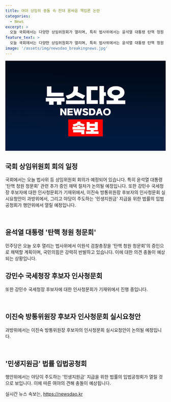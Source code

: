 ```yaml
---
title: 여야 상임위 충돌 속 전대 몸싸움 책임론 논란
categories:
  - News
excerpt: >
  오늘 국회에서는 다양한 상임위원회가 열리며, 특히 법사위에서는 윤석열 대통령 탄핵 청원 청문회 추가 증인 채택이 충돌을 예상시키고 있습니다. 민주당과 국민의힘이 강력한 입장을 고수하며 대립하고 있는 가운데, 각종 인사청문회와 정당 간 충돌 등 여러 이슈들이 동시에 논의될 전망입니다. 또한, 여야 전당대회에서도 각 후보들 간의 갈등과 대립이 고조되고 있으며, 각종 의혹과 공세로 분위기가 고조되고 있습니다. (단어수: 88)
feature_text: >
  오늘 국회에서는 다양한 상임위원회가 열리며, 특히 법사위에서는 윤석열 대통령 탄핵 청원 청문회 추가 증인 채택이 충돌을 예상시키고 있습니다. 민주당과 국민의힘이 강력한 입장을 고수하며 대립하고 있는 가운데, 각종 인사청문회와 정당 간 충돌 등 여러 이슈들이 동시에 논의될 전망입니다. 또한, 여야 전당대회에서도 각 후보들 간의 갈등과 대립이 고조되고 있으며, 각종 의혹과 공세로 분위기가 고조되고 있습니다. (단어수: 88)
image: '/assets/img/newsdao_breakingnews.jpg'
---
```


<p><img src="/assets/img/newsdao_breakingnews.jpg" alt="koreaapp 속보" /></p>

<h2 data-ke-size="size26">국회 상임위원회 회의 일정</h2>

<p>국회에서는 오늘 법사위 등 상임위원회 회의가 예정되어 있습니다. 특히 윤석열 대통령 '탄핵 청원 청문회' 관련 추가 증인 채택 절차가 논의될 예정입니다. 또한 강민수 국세청장 후보자에 대한 인사청문회가 기재위에서, 이진숙 방통위원장 후보자의 인사청문회 실시요청안이 과방위에서, 그리고 야당이 주도하는 '민생지원금' 지급을 위한 법률의 입법공청회가 행안위에서 열릴 예정입니다.</p>

<p data-ke-size="size16">&nbsp;</p>

<h2 data-ke-size="size26">윤석열 대통령 '탄핵 청원 청문회'</h2>

<p>민주당은 오늘 오후 열리는 법사위에서 이원석 검찰총장을 '탄핵 청원 청문회'의 증인으로 채택할 계획이며, 국민의힘은 강력히 반발하고 있습니다. 이에 대한 의견 충돌이 예상되는 상황입니다.</p>

<p data-ke-size="size16"></p>

<h2 data-ke-size="size26">강민수 국세청장 후보자 인사청문회</h2>

<p>또한 강민수 국세청장 후보자에 대한 인사청문회가 기재위에서 진행 중입니다.</p>

<p data-ke-size="size16">&nbsp;</p>

<h2 data-ke-size="size26">이진숙 방통위원장 후보자 인사청문회 실시요청안</h2>

<p>과방위에서는 이진숙 방통위원장 후보자의 인사청문회 실시요청안이 논의될 예정입니다.</p>

<p data-ke-size="size16">&nbsp;</p>

<h2 data-ke-size="size26">'민생지원금' 법률 입법공청회</h2>

<p>행안위에서는 야당이 주도하는 '민생지원금' 지급을 위한 법률의 입법공청회가 열릴 것으로 보입니다. 이에 따른 여야의 견해 충돌이 예상됩니다.</p>
실시간 뉴스 속보는, <a href="https://newsdao.kr" rel="dofollow">https://newsdao.kr</a>


